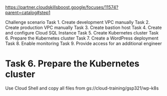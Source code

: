 https://partner.cloudskillsboost.google/focuses/11574?parent=catalog#step1

Challenge scenario
Task 1. Create development VPC manually
Task 2. Create production VPC manually
Task 3. Create bastion host
Task 4. Create and configure Cloud SQL Instance
Task 5. Create Kubernetes cluster
Task 6. Prepare the Kubernetes cluster
Task 7. Create a WordPress deployment
Task 8. Enable monitoring
Task 9. Provide access for an additional engineer

# Task 6. Prepare the Kubernetes cluster

Use Cloud Shell and copy all files from gs://cloud-training/gsp321/wp-k8s